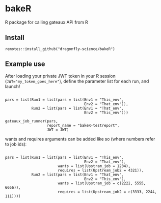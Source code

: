 # bakeR
R package for calling gateaux API from R

## Install

```{R}
remotes::install_github("dragonfly-science/bakeR")
```


## Example use

After loading your private JWT token in your R session (```JWT="my_token_goes_here"```), define the parameter list for each run, and launch!

```{R}

pars = list(Run1 = list(pars = list(Env1 = "This_env", 
                                    Env2 = "That_env")),
            Run2 = list(pars = list(Env1 = "That_env", 
                                    Env2 = "This_env")))
                        
gateaux_job_runner(pars, 
                   report_name = "bakeR-testreport",
                   JWT = JWT)
```

wants and requires arguments can be added like so (where numbers refer to job ids):

```{R}

pars = list(Run1 = list(pars = list(Env1 = "This_env", 
                                    Env2 = "That_env"), 
                        wants = list(Upstram_job = 1234), 
                        requires = list(Upstream_job2 = 4321)),
            Run2 = list(pars = list(Env1 = "That_env", 
                                    Env2 = "This_env"), 
                        wants = list(Upstram_job = c(2222, 5555, 6666)), 
                        requires = list(Upstream_job2 = c(3333, 2244, 111))))

```
